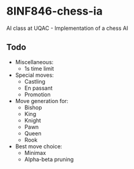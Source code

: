 # 8INF846-chess-ia
AI class at UQAC - Implementation of a chess AI

## Todo
* Miscellaneous:
  * 1s time limit
* Special moves:
  * Castling
  * En passant
  * Promotion
* Move generation for:
  * Bishop
  * King
  * Knight
  * Pawn
  * Queen
  * Rook
* Best move choice:
  * Minimax
  * Alpha-beta pruning